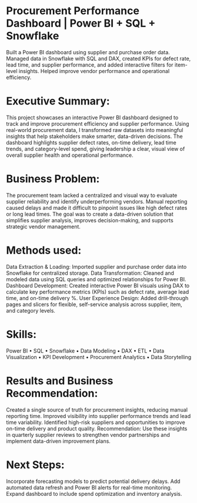 # Procurement Performance Dashboard | Power BI + SQL + Snowflake
Built a Power BI dashboard using supplier and purchase order data. Managed data in Snowflake with SQL and DAX, created KPIs for defect rate, lead time, and supplier performance, and added interactive filters for item-level insights. Helped improve vendor performance and operational efficiency.

# Executive Summary:
This project showcases an interactive Power BI dashboard designed to track and improve procurement efficiency and supplier performance. Using real-world procurement data, I transformed raw datasets into meaningful insights that help stakeholders make smarter, data-driven decisions.
The dashboard highlights supplier defect rates, on-time delivery, lead time trends, and category-level spend, giving leadership a clear, visual view of overall supplier health and operational performance.

# Business Problem:
The procurement team lacked a centralized and visual way to evaluate supplier reliability and identify underperforming vendors. Manual reporting caused delays and made it difficult to pinpoint issues like high defect rates or long lead times.
The goal was to create a data-driven solution that simplifies supplier analysis, improves decision-making, and supports strategic vendor management.

# Methods used:
Data Extraction & Loading: Imported supplier and purchase order data into Snowflake for centralized storage.
Data Transformation: Cleaned and modeled data using SQL queries and optimized relationships for Power BI.
Dashboard Development: Created interactive Power BI visuals using DAX to calculate key performance metrics (KPIs) such as defect rate, average lead time, and on-time delivery %.
User Experience Design: Added drill-through pages and slicers for flexible, self-service analysis across supplier, item, and category levels.

# Skills:
Power BI • SQL • Snowflake • Data Modeling • DAX • ETL • Data Visualization • KPI Development • Procurement Analytics • Data Storytelling

# Results and Business Recommendation:
Created a single source of truth for procurement insights, reducing manual reporting time.
Improved visibility into supplier performance trends and lead time variability.
Identified high-risk suppliers and opportunities to improve on-time delivery and product quality.
Recommendation: Use these insights in quarterly supplier reviews to strengthen vendor partnerships and implement data-driven improvement plans.

# Next Steps:
Incorporate forecasting models to predict potential delivery delays.
Add automated data refresh and Power BI alerts for real-time monitoring.
Expand dashboard to include spend optimization and inventory analysis.
